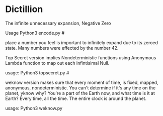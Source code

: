 # Dictillion
The infinite unnecessary expansion, Negative Zero


Usage Python3 encode.py #

place a number you feel is important to infinitely expand due to its zeroed state. Many numbers were effected by the number 42.

Top Secret version implies Nondeterministic functions using Anonymous Lambda function to map out each infintisimal Null.

usage: Python3 topsecret.py #

weknow version makes sure that every moment of time, is fixed, mapped, anonymous, nondeterministic. You can't determine if it's any time on the planet, yknow why? You're a part of the Earth now, and what time is it at Earth? Every time, all the time. The entire clock is around the planet.

usage: Python3 weknow.py
